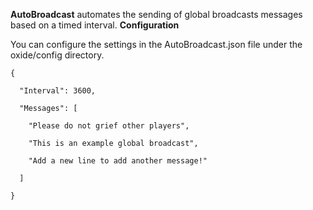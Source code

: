 **AutoBroadcast** automates the sending of global broadcasts messages based on a timed interval.
**Configuration**

You can configure the settings in the AutoBroadcast.json file under the oxide/config directory.

````
{

  "Interval": 3600,

  "Messages": [

    "Please do not grief other players",

    "This is an example global broadcast",

    "Add a new line to add another message!"

  ]

}
````